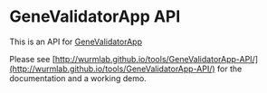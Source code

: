 # GeneValidatorApp API

This is an API for [GeneValidatorApp](http://github.com/wurmlab/GeneValidatorApp)

Please see [http://wurmlab.github.io/tools/GeneValidatorApp-API/](http://wurmlab.github.io/tools/GeneValidatorApp-API/) for the documentation and a working demo.

